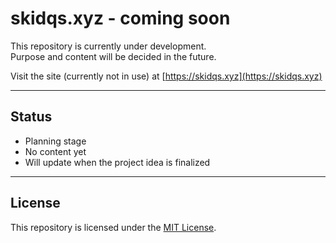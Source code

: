 # skidqs.xyz - coming soon

This repository is currently under development.  
Purpose and content will be decided in the future.  

Visit the site (currently not in use) at [https://skidqs.xyz](https://skidqs.xyz)

---

## Status
- Planning stage
- No content yet
- Will update when the project idea is finalized

---

## License
This repository is licensed under the [MIT License](LICENSE).
